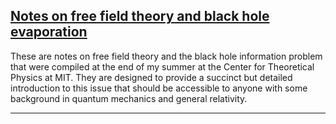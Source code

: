 [Notes on free field theory and black hole evaporation](https://cmlevy.github.io/files/BlackHoleNotes.pdf)
---
These are notes on free field theory and the black hole information problem that were compiled at the end of my summer at the Center for Theoretical Physics at MIT. They are designed to provide a succinct but detailed introduction to this issue that should be accessible to anyone with some background in quantum mechanics and general relativity.


---

